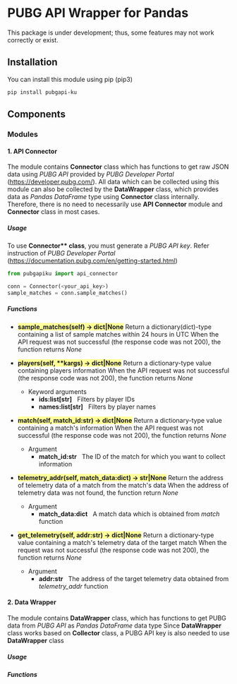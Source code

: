 # PUBG API Wrapper for Pandas
This package is under development; thus, some features may not work correctly or exist.

## Installation
You can install this module using pip (pip3)
```bash
pip install pubgapi-ku
```

## Components
### Modules
#### 1. API Connector
The module contains <b>Connector</b> class which has functions to get raw JSON data using <i>PUBG API</i> provided by <i>PUBG Developer Portal</i> (https://developer.pubg.com/).
All data which can be collected using this module can also be collected by the <b>DataWrapper</b> class, which provides data as <i>Pandas DataFrame</i> type using <b>Connector</b> class internally.
Therefore, there is no need to necessarily use <b>API Connector</b> module and <b>Connector</b> class in most cases.

##### Usage
To use <b>Connector** class</b>, you must generate a <i>PUBG API key</i>. Refer instruction of <i>PUBG Developer Portal</i> (https://documentation.pubg.com/en/getting-started.html)
```Python
from pubgapiku import api_connector

conn = Connector(<your_api_key>)
sample_matches = conn.sample_matches()
```
##### Functions
- <span style='background-color:#ffff99'><b>sample_matches(self) -> dict|None</b></span>
Return a dictionary(dict)-type containing a list of sample matches within 24 hours in UTC
When the API request was not successful (the response code was not 200), the function returns <i>None</i>

- <span style='background-color:#ffff99'><b>players(self, \*\*kargs) -> dict|None</b></span>
Return a dictionary-type value containing players information
When the API request was not successful (the response code was not 200), the function returns <i>None</i>
    - Keyword arguments
        - <b>ids:list[str]</b> &nbsp; Filters by player IDs
        - <b>names:list[str]</b> &nbsp; Filters by player names

- <span style='background-color:#ffff99'><b>match(self, match_id:str) -> dict|None</b></span>
Return a dictionary-type value containing a match's information
When the API request was not successful (the response code was not 200), the function returns <i>None</i>
    - Argument
        - <b>match_id:str</b> &nbsp; The ID of the match for which you want to collect information

- <span style='background-color:#ffff99'><b>telemetry_addr(self, match_data:dict) -> str|None</b></span>
Return the address of telemetry data of a match from the match's data
When the address of telemetry data was not found, the function return <i>None</i>
    - Argument
        - <b>match_data:dict</b> &nbsp; A match data which is obtained from <i>match</i> function

- <span style='background-color:#ffff99'><b>get_telemetry(self, addr:str) -> dict|None</b></span>
Return a dictionary-type value containing a match's telemetry data of the target match
When the request was not successful (the response code was not 200), the function returns <i>None</i>
    - Argument
        - <b>addr:str</b> &nbsp; The address of the target telemetry data obtained from <i>telemetry_addr</i> function

#### 2. Data Wrapper
The module contains <b>DataWrapper</b> class, which has functions to get PUBG data from <i>PUBG API</i> as <i>Pandas DataFrame</i> data type
Since <b>DataWrapper</b> class works based on <b>Collector</b> class, a PUBG API key is also needed to use <b>DataWrapper</b> class

##### Usage
##### Functions